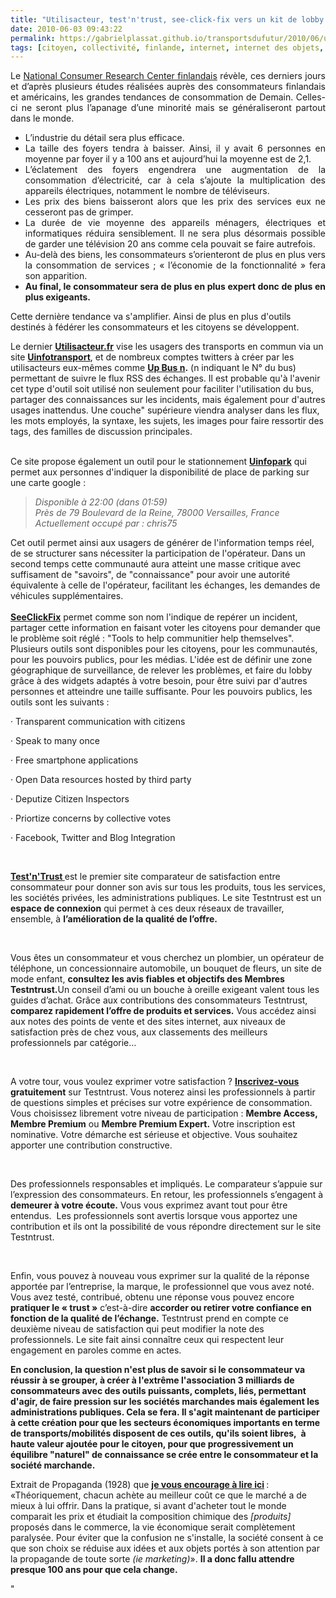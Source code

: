 ```yaml
---
title: "Utilisacteur, test'n'trust, see-click-fix vers un kit de lobby citoyen"
date: 2010-06-03 09:43:22
permalink: https://gabrielplassat.github.io/transportsdufutur/2010/06/utilisacteur-testntrust-seeclickfix-vers-un-kit-de-lobby-citoyen.html
tags: [citoyen, collectivité, finlande, internet, internet des objets, marchandises, marketing, partage de données, propaganda, réseaux, transition générationnelle]
---
```


<p align="justify" class="MsoNormal"><span>Le <a href="http://www.ncrc.fi/" target="_blank" title="NCRC Finlande">National Consumer Research Center finlandais</a> révèle, ces derniers jours et d’après plusieurs études réalisées auprès des consommateurs finlandais et américains, les grandes tendances de consommation de Demain. Celles-ci ne seront plus l’apanage d’une minorité mais se généraliseront partout dans le monde.</span></p> <ul type="disc"> <li class="MsoNormal"> <div style="text-align: justify"><span>L’industrie du détail sera plus efficace.</span></div></li> <li class="MsoNormal"> <div style="text-align: justify"><span>La taille des foyers tendra à baisser. Ainsi, il y avait 6 personnes en moyenne par foyer il y a 100 ans et aujourd’hui la moyenne est de 2,1.</span></div></li> <li class="MsoNormal"> <div style="text-align: justify"><span>L’éclatement des foyers engendrera une augmentation de la consommation d’électricité, car à cela s’ajoute la multiplication des appareils électriques, notamment le nombre de téléviseurs.</span></div></li> <li class="MsoNormal"> <div style="text-align: justify"><span>Les prix des biens baisseront alors que les prix des services eux ne cesseront pas de grimper.</span></div></li> <li class="MsoNormal"> <div style="text-align: justify"><span>La durée de vie moyenne des appareils ménagers, électriques et informatiques réduira sensiblement. Il ne sera plus désormais possible de garder une télévision 20 ans comme cela pouvait se faire autrefois.</span></div></li> <li class="MsoNormal"> <div style="text-align: justify"><span>Au-delà des biens, les consommateurs s’orienteront de plus en plus vers la consommation de services ; « l’économie de la fonctionnalité » fera son apparition.</span></div></li> <li class="MsoNormal"> <div style="text-align: justify"><span><strong>Au final, le consommateur sera de plus en plus expert donc de plus en plus exigeants.</strong></span></div></li> </ul> <p>Cette dernière tendance va s'amplifier. Ainsi de plus en plus d'outils destinés à fédérer les consommateurs et les citoyens se développent. </p> <p> </p>  <!--more-->  <p>Le dernier <a href="http://www.utilisacteur.fr/" target="_blank"><strong>Utilisacteur.fr</strong></a> vise les usagers des transports en commun via un site <a href="http://www.utilisacteur.fr/fr/uinfotransports" target="_blank"><strong>Uinfotransport</strong></a>, et de nombreux comptes twitters à créer par les utilisacteurs eux-mêmes comme <a href="https://twitter.com/UPBUSn" target="_blank"><strong>Up Bus n</strong></a><strong>.</strong> (n indiquant le N° du bus) permettant de suivre le flux RSS des échanges. Il est probable qu'à l'avenir cet type d'outil soit utilisé non seulement pour faciliter l'utilisation du bus, partager des connaissances sur les incidents, mais également pour d'autres usages inattendus. Une couche" supérieure viendra analyser dans les flux, les mots employés, la syntaxe, les sujets, les images pour faire ressortir des tags, des familles de discussion principales.</p> <p><a href="https://gabrielplassat.github.io/transportsdufutur/wp-content/uploads/sites/6/old/6a0120a66d2ad4970b013482cc9e6a970c-pi.png""><img alt=""Utili1"" border=""0"" class=""asset asset-image at-xid-6a0120a66d2ad4970b013482cc9e6a970c image-full "" src=""/wp-content/uploads/sites/6/old/6a0120a66d2ad4970b013482cc9e6a970c-800wi.png"" title=""Utili1"" /></a> <br />Ce site propose également un outil pour le stationnement <a href=""http://www.utilisacteur.fr/fr/uinfopark/map"" target=""_blank""><strong>Uinfopark</strong></a> qui permet aux personnes d'indiquer la disponibilité de place de parking sur une carte google : </p> <blockquote> <div id=""infopark-time""><em>Disponible à 22:00 (dans 01:59)</em></div> <div id=""infopark-location""><em>Près de 79 Boulevard de la Reine, 78000 Versailles, France</em></div> <div id=""infopark-user""><em>Actuellement occupé par : chris75</em></div></blockquote> <div>Cet outil permet ainsi aux usagers de générer de l'information temps réel, de se structurer sans nécessiter la participation de l'opérateur. Dans un second temps cette communauté aura atteint une masse critique avec suffisament de "savoirs", de "connaissance" pour avoir une autorité équivalente à celle de l'opérateur, facilitant les échanges, les demandes de véhicules supplémentaires.</div> <div> </div> <div><strong><a href=""http://www.seeclickfix.com/citizens"" target=""_blank"">SeeClickFix</a></strong> permet comme son nom l'indique de repérer un incident, partager cette information en faisant voter les citoyens pour demander que le problème soit réglé : "Tools to help communitier help themselves". Plusieurs outils sont disponibles pour les citoyens, pour les communautés, pour les pouvoirs publics, pour les médias. L'idée est de définir une zone géographique de surveillance, de relever les problèmes, et faire du lobby grâce à des widgets adaptés à votre besoin, pour être suivi par d'autres personnes et atteindre une taille suffisante. Pour les pouvoirs publics, les outils sont les suivants :</div> <p class=""MsoNormal""><span lang=""EN-GB""><span>·<span> </span></span></span><span dir=""ltr""><span lang=""EN-GB"">Transparent communication with citizens</span></span></p> <p class=""MsoNormal""><span lang=""EN-GB""><span>·<span> </span></span></span><span dir=""ltr""><span lang=""EN-GB"">Speak to many once</span></span></p> <p class=""MsoNormal""><span lang=""EN-GB""><span>·<span> </span></span></span><span dir=""ltr""><span lang=""EN-GB"">Free smartphone applications</span></span></p> <p class=""MsoNormal""><span lang=""EN-GB""><span>·<span> </span></span></span><span dir=""ltr""><span lang=""EN-GB"">Open Data resources hosted by third party</span></span></p> <p class=""MsoNormal""><span lang=""EN-GB""><span>·<span> </span></span></span><span dir=""ltr""><span lang=""EN-GB"">Deputize Citizen Inspectors</span></span></p> <p class=""MsoNormal""><span lang=""EN-GB""><span>·<span> </span></span></span><span dir=""ltr""><span lang=""EN-GB"">Priortize concerns by collective votes</span></span></p> <p class=""MsoNormal""><span lang=""EN-GB""><span>·<span> </span></span></span><span dir=""ltr""><span lang=""EN-GB"">Facebook, Twitter and Blog Integration</span></span></p> <p class=""MsoNormal""><span dir=""ltr""><span lang=""EN-GB""></span></span> </p> <p class=""MsoNormal""><span dir=""ltr""><span lang=""EN-GB""><strong><a href=""http://www.testntrust.com/"" target=""_blank"">Test'n'Trust </a></strong>est le premier site comparateur de satisfaction entre consommateur pour donner son avis sur tous les produits, tous les services, les sociétés privées, les administrations publiques. <span>Le site Testntrust est un <strong>espace de connexion</strong> qui permet à ces deux réseaux de travailler, ensemble, à <strong>l’amélioration de la qualité de l’offre.</strong> </span></span></span></p> <p class=""MsoNormal""><span dir=""ltr""><span lang=""EN-GB""><span></span> </span></span></p> <p class=""MsoNormal""><span>Vous êtes un consommateur et vous cherchez un plombier, un opérateur de téléphone, un concessionnaire automobile, un bouquet de fleurs, un site de mode enfant, <strong>consultez les avis fiables et objectifs des Membres Testntrust.</strong>Un conseil d’ami ou un bouche à oreille exigeant valent tous les guides d’achat. Grâce aux contributions des consommateurs Testntrust, <strong>comparez rapidement l’offre de produits et services.</strong> Vous accédez ainsi aux notes des points de vente et des sites internet, aux niveaux de satisfaction près de chez vous, aux classements des meilleurs professionnels par catégorie… </span></p> <p class=""MsoNormal""><span> </span></p> <p class=""MsoNormal""><span>A votre tour, vous voulez exprimer votre satisfaction ? <strong><span style=""text-decoration: underline""><a href=""http://www.testntrust.com/fr_comment_ca_marche.seam?actionOutcome=%2Fconnexion.xhtml&cid=50731"">Inscrivez-vous</a></span> gratuitement</strong> sur Testntrust. Vous noterez ainsi les professionnels à partir de questions simples et précises sur votre expérience de consommation. Vous choisissez librement votre niveau de participation : <strong>Membre Access, Membre Premium</strong> ou <strong>Membre Premium Expert.</strong> Votre inscription est nominative. Votre démarche est sérieuse et objective. Vous souhaitez apporter une contribution constructive. </span></p> <p class=""MsoNormal""><span> </span></p> <p class=""MsoNormal""><span>Des professionnels responsables et impliqués. </span><span>Le comparateur s’appuie sur l’expression des consommateurs. En retour, les professionnels s’engagent à <strong>demeurer à votre écoute.</strong> Vous vous exprimez avant tout pour être entendus.  L</span><span>es professionnels sont avertis lorsque vous apportez une contribution et ils ont la possibilité de vous répondre directement sur le site Testntrust. </span></p> <p class=""MsoNormal""><span> </span></p> <div>Enfin, vous pouvez à nouveau vous exprimer sur la qualité de la réponse apportée par l’entreprise, la marque, le professionnel que vous avez noté. Vous avez testé, contribué, obtenu une réponse  vous pouvez encore <strong>pratiquer le « trust »</strong> c’est-à-dire <strong>accorder ou retirer votre confiance en fonction de la qualité de l’échange.</strong> Testntrust prend en compte ce deuxième niveau de satisfaction qui peut modifier la note des professionnels. Le site fait ainsi connaître ceux qui respectent leur engagement en paroles comme en actes.</div> <p style=""text-align: justify""><strong>En conclusion, la question n'est plus de savoir si le consommateur va réussir à se grouper, à créer à l'extrême l'association 3 milliards de consommateurs avec des outils puissants, complets, liés, permettant d'agir, de faire pression sur les sociétés marchandes mais également les administrations publiques. Cela se fera. Il s'agit maintenant de participer à cette création pour que les secteurs économiques importants en terme de transports/mobilités disposent de ces outils, qu'ils soient libres,  à haute valeur ajoutée pour le citoyen, pour que progressivement un équilibre "naturel" de connaissance se crée entre le consommateur et la société marchande.</strong></p> <p class=""MsoNormal""><span>Extrait de Propaganda (1928) que <strong><a href=""http://www.editions-zones.fr/spip.php?article21""><font color=""#800080"">je vous encourage à lire ici</font></a> </strong>: «Théoriquement, chacun achète au meilleur coût ce que le marché a de mieux à lui offrir. Dans la pratique, si avant d'acheter tout le monde comparait les prix et étudiait la composition chimique des <em>[produits]</em> proposés dans le commerce, la vie économique serait complètement paralysée. Pour éviter que la confusion ne s'installe, la société consent à ce que son choix se réduise aux idées et aux objets portés à son attention par la propagande de toute sorte <em>(ie marketing)</em>». </span><span><strong>Il a donc fallu attendre presque 100 ans pour que cela change.</strong> </span></p> <div></div> <p></p>"
